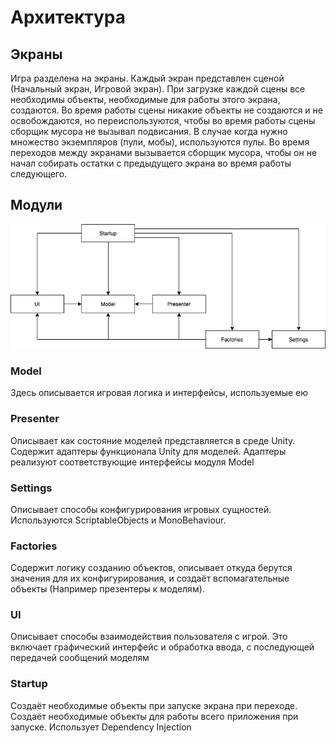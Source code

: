 # Архитектура

## Экраны

Игра разделена на экраны. Каждый экран представлен сценой (Начальный экран, Игровой экран). При загрузке каждой сцены все необходимы объекты, необходимые для работы этого экрана, создаются. Во время работы сцены никакие объекты не создаются и не освобождаются, но переиспользуются, чтобы во время работы сцены сборщик мусора не вызывал подвисания. В случае когда нужно множество экземпляров (пули, мобы), используются пулы. Во время переходов между экранами вызывается сборщик мусора, чтобы он не начал собирать остатки с предыдущего экрана во время работы следующего.

## Модули

![Модули](./Images/Architecture.png "Модули")

### Model

Здесь описывается игровая логика и интерфейсы, используемые ею

### Presenter

Описывает как состояние моделей представляется в среде Unity. Содержит адаптеры функционала Unity для моделей. Адаптеры реализуют соответствующие интерфейсы модуля Model

### Settings

Описывает способы конфигурирования игровых сущностей. Используются ScriptableObjects и MonoBehaviour.

### Factories

Содержит логику созданию объектов, описывает откуда берутся значения для их конфигурирования, и создаёт вспомагательные объекты (Например презентеры к моделям).

### UI

Описывает способы взаимодействия пользователя с игрой. Это включает графический интерфейс и обработка ввода, с последующей передачей сообщений моделям

### Startup

Создаёт необходимые объекты при запуске экрана при переходе. Создаёт необходимые объекты для работы всего приложения при запуске. Использует Dependency Injection
